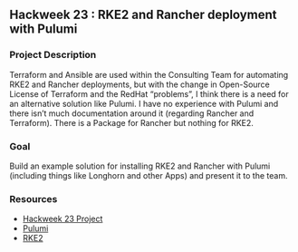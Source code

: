 ## Hackweek 23 : RKE2 and Rancher deployment with Pulumi

### Project Description
Terraform and Ansible are used within the Consulting Team for automating RKE2 and Rancher deployments, but with the change in Open-Source License of Terraform and the RedHat “problems”, I think there is a need for an alternative solution like Pulumi. I have no experience with Pulumi and there isn’t much documentation around it (regarding Rancher and Terraform). There is a Package for Rancher but nothing for RKE2.

### Goal
Build an example solution for installing RKE2 and Rancher with Pulumi (including things like Longhorn and other Apps) and present it to the team.

### Resources
- [Hackweek 23 Project](https://hackweek.opensuse.org/23/projects/rke2-and-rancher-deployment-with-pulumi)
- [Pulumi](https://www.pulumi.com)
- [RKE2](https://docs.rke2.io/)
